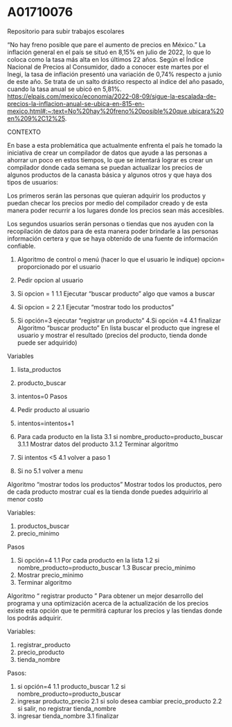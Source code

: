 # A01710076
Repositorio para subir trabajos escolares

“No hay freno posible que pare el aumento de precios en México.” La inflación general en el país se situó en 8,15% en julio de 2022, lo que lo coloca como la tasa más alta en los últimos 22 años. Según el Índice Nacional de Precios al Consumidor, dado a conocer este martes por el Inegi, la tasa de inflación presentó una variación de 0,74% respecto a junio de este año. Se trata de un salto drástico respecto al índice del año pasado, cuando la tasa anual se ubicó en 5,81%. https://elpais.com/mexico/economia/2022-08-09/sigue-la-escalada-de-precios-la-inflacion-anual-se-ubica-en-815-en-mexico.html#:~:text=No%20hay%20freno%20posible%20que,ubicara%20en%209%2C12%25.

CONTEXTO

En base a esta problemática que actualmente enfrenta el país he tomado la iniciativa de crear un compilador de datos que ayude a las personas a ahorrar un poco en estos tiempos, lo que se intentará lograr es crear un compilador donde cada semana se puedan actualizar los precios de algunos productos de la canasta básica y algunos otros y que haya dos tipos de usuarios:

Los primeros serán las personas que quieran adquirir los productos y puedan checar los precios por medio del compilador creado y de esta manera poder recurrir a los lugares donde los precios sean más accesibles.

Los segundos usuarios serán personas o tiendas que nos ayuden con la recopilación de datos para de esta manera poder brindarle a las personas información certera y que se haya obtenido de una fuente de información confiable.

1. Algoritmo de control o menú (hacer lo que el usuario le indique)
   opcion= proporcionado por el usuario
   
0. Pedir opcion al usuario 

1. Si opcion = 1 
1.1 Ejecutar “buscar producto” algo que vamos a buscar
2. Si opcion = 2
2.1 Ejecutar “mostrar todo los productos”
3. Si opción=3
ejecutar “registrar un producto”
4.Si opción =4
4.1 finalizar 
Algoritmo “buscar producto”
En lista buscar el producto que ingrese el usuario y mostrar el resultado (precios del producto, tienda donde puede ser adquirido)

Variables

1. lista_productos
2. producto_buscar
3. intentos=0
Pasos

1. Pedir producto al usuario 
2. intentos=intentos+1
3. Para cada producto en la lista 
   3.1 si nombre_producto=producto_buscar 
       3.1.1 Mostrar datos del producto
       3.1.2 Terminar algoritmo
4. Si intentos <5 
   4.1 volver a paso 1
5. Si no 
   5.1 volver a menu 
   
Algoritmo “mostrar todos los productos”
Mostrar todos los productos, pero de cada producto mostrar cual es la tienda donde puedes adquirirlo al menor costo 

Variables:

1. productos_buscar
2. precio_minimo

Pasos

1. Si opción=4 
   1.1 Por cada producto en la lista
   1.2 si nombre_producto=producto_buscar
   1.3 Buscar precio_minimo 
2. Mostrar precio_minimo
3. Terminar algoritmo


Algoritmo “ registrar producto ”
Para obtener un mejor desarrollo del programa y una optimización acerca de la actualización de los precios existe esta opción que te permitirá capturar los precios y las tiendas donde los podrás adquirir.

Variables:
1. registrar_producto
2. precio_producto
3. tienda_nombre

Pasos:
1. si opción=4
   1.1 producto_buscar
   1.2 si nombre_producto=producto_buscar
2. ingresar producto_precio
   2.1 si solo desea cambiar precio_producto
   2.2 si salir, no registrar tienda_nombre
3. ingresar tienda_nombre
   3.1 finalizar
 



